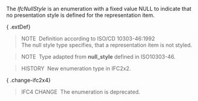 ﻿The _IfcNullStyle_ is an enumeration with a fixed value NULL to indicate that no presentation style is defined for the representation item.

{ .extDef}
> NOTE&nbsp; Definition according to ISO/CD 10303-46:1992  
> The null style type specifies, that a representation item is not styled.

> NOTE&nbsp; Type adapted from **null_style** defined in ISO10303-46.

> HISTORY&nbsp; New enumeration type in IFC2x2.

{ .change-ifc2x4}
> IFC4 CHANGE&nbsp; The enumeration is deprecated.
